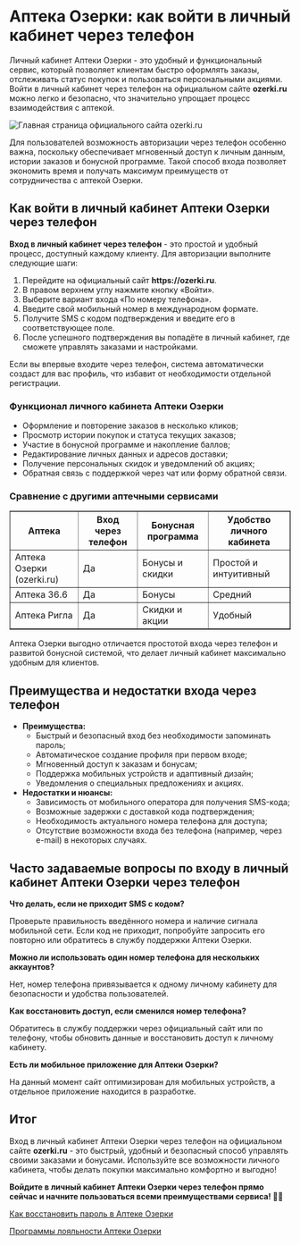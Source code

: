 <h1>Аптека Озерки: как войти в личный кабинет через телефон</h1> <p>Личный кабинет Аптеки Озерки - это удобный и функциональный сервис, который позволяет клиентам быстро оформлять заказы, отслеживать статус покупок и пользоваться персональными акциями. Войти в личный кабинет через телефон на официальном сайте <b>ozerki.ru</b> можно легко и безопасно, что значительно упрощает процесс взаимодействия с аптекой.</p> <p></p><img src="https://github.com/user-attachments/assets/0a2175b2-02e5-49e4-ac48-fac154a39111" alt="Главная страница официального сайта ozerki.ru" /> <p>Для пользователей возможность авторизации через телефон особенно важна, поскольку обеспечивает мгновенный доступ к личным данным, истории заказов и бонусной программе. Такой способ входа позволяет экономить время и получать максимум преимуществ от сотрудничества с аптекой Озерки.</p> <h2>Как войти в личный кабинет Аптеки Озерки через телефон</h2> <p><b>Вход в личный кабинет через телефон</b> - это простой и удобный процесс, доступный каждому клиенту. Для авторизации выполните следующие шаги:</p> <ol> <li>Перейдите на официальный сайт <b>https://ozerki.ru</b>.</li> <li>В правом верхнем углу нажмите кнопку «Войти».</li> <li>Выберите вариант входа «По номеру телефона».</li> <li>Введите свой мобильный номер в международном формате.</li> <li>Получите SMS с кодом подтверждения и введите его в соответствующее поле.</li> <li>После успешного подтверждения вы попадёте в личный кабинет, где сможете управлять заказами и настройками.</li> </ol> <p>Если вы впервые входите через телефон, система автоматически создаст для вас профиль, что избавит от необходимости отдельной регистрации.</p> <h3>Функционал личного кабинета Аптеки Озерки</h3> <ul> <li>Оформление и повторение заказов в несколько кликов;</li> <li>Просмотр истории покупок и статуса текущих заказов;</li> <li>Участие в бонусной программе и накопление баллов;</li> <li>Редактирование личных данных и адресов доставки;</li> <li>Получение персональных скидок и уведомлений об акциях;</li> <li>Обратная связь с поддержкой через чат или форму обратной связи.</li> </ul> <h3>Сравнение с другими аптечными сервисами</h3> <table border="1" cellpadding="5" cellspacing="0"> <tr> <th>Аптека</th> <th>Вход через телефон</th> <th>Бонусная программа</th> <th>Удобство личного кабинета</th> </tr> <tr> <td>Аптека Озерки (ozerki.ru)</td> <td>Да</td> <td>Бонусы и скидки</td> <td>Простой и интуитивный</td> </tr> <tr> <td>Аптека 36.6</td> <td>Да</td> <td>Бонусы</td> <td>Средний</td> </tr> <tr> <td>Аптека Ригла</td> <td>Да</td> <td>Скидки и акции</td> <td>Удобный</td> </tr> </table> <p>Аптека Озерки выгодно отличается простотой входа через телефон и развитой бонусной системой, что делает личный кабинет максимально удобным для клиентов.</p> <h2>Преимущества и недостатки входа через телефон</h2> <ul> <li><b>Преимущества:</b> <ul> <li>Быстрый и безопасный вход без необходимости запоминать пароль;</li> <li>Автоматическое создание профиля при первом входе;</li> <li>Мгновенный доступ к заказам и бонусам;</li> <li>Поддержка мобильных устройств и адаптивный дизайн;</li> <li>Уведомления о специальных предложениях и акциях.</li> </ul> </li> <li><b>Недостатки и нюансы:</b> <ul> <li>Зависимость от мобильного оператора для получения SMS-кода;</li> <li>Возможные задержки с доставкой кода подтверждения;</li> <li>Необходимость актуального номера телефона для доступа;</li> <li>Отсутствие возможности входа без телефона (например, через e-mail) в некоторых случаях.</li> </ul> </li> </ul> <h2>Часто задаваемые вопросы по входу в личный кабинет Аптеки Озерки через телефон</h2>
<b>Что делать, если не приходит SMS с кодом?</b>

<p>Проверьте правильность введённого номера и наличие сигнала мобильной сети. Если код не приходит, попробуйте запросить его повторно или обратитесь в службу поддержки Аптеки Озерки.</p>
<b>Можно ли использовать один номер телефона для нескольких аккаунтов?</b>

<p>Нет, номер телефона привязывается к одному личному кабинету для безопасности и удобства пользователей.</p>
<b>Как восстановить доступ, если сменился номер телефона?</b>

<p>Обратитесь в службу поддержки через официальный сайт или по телефону, чтобы обновить данные и восстановить доступ к личному кабинету.</p>
<b>Есть ли мобильное приложение для Аптеки Озерки?</b>

<p>На данный момент сайт оптимизирован для мобильных устройств, а отдельное приложение находится в разработке.</p> <h2>Итог</h2> <p>Вход в личный кабинет Аптеки Озерки через телефон на официальном сайте <b>ozerki.ru</b> - это быстрый, удобный и безопасный способ управлять своими заказами и бонусами. Используйте все возможности личного кабинета, чтобы делать покупки максимально комфортно и выгодно!</p> <p><b>Войдите в личный кабинет Аптеки Озерки через телефон прямо сейчас и начните пользоваться всеми преимуществами сервиса! 📱💊</b></p> <p><a href="/kak-vosstanovit-parol-v-ozerki">Как восстановить пароль в Аптеке Озерки</a></p> <p><a href="/programmy-loyalnosti-v-ozerki">Программы лояльности Аптеки Озерки</a></p>
